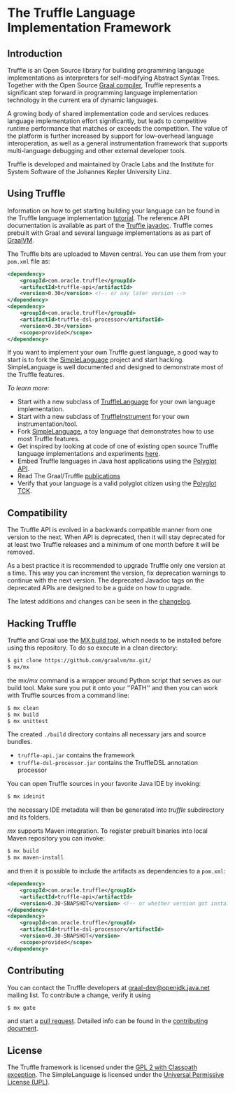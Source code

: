 # The Truffle Language Implementation Framework

## Introduction

Truffle is an Open Source library for building programming language implementations as interpreters for self-modifying Abstract Syntax Trees.
Together with the Open Source [Graal compiler](../compiler), Truffle represents a significant step 
forward in programming language implementation technology in the current era of dynamic languages.

A growing  body of shared implementation code and services
reduces language implementation effort significantly, but leads to competitive runtime
performance that matches or exceeds the competition.  The value of the platform is further
increased by support for low-overhead language interoperation, as well as a general instrumentation
framework that supports multi-language debugging and other external developer tools.

Truffle is developed and maintained by Oracle Labs and the Institute for System
Software of the Johannes Kepler University Linz.

## Using Truffle

Information on how to get starting building your language can be found in the Truffle language implementation [tutorial](./docs/LanguageTutorial.md).
The reference API documentation is available as part of the [Truffle javadoc](http://graalvm.org/truffle/javadoc/).
Truffle comes prebuilt with Graal and several language implementations as as part of [GraalVM](http://www.oracle.com/technetwork/oracle-labs/program-languages/overview/).

The Truffle bits are uploaded to Maven central. You can use them from your
`pom.xml` file as:

```xml
<dependency>
    <groupId>com.oracle.truffle</groupId>
    <artifactId>truffle-api</artifactId>
    <version>0.30</version> <!-- or any later version -->
</dependency>
<dependency>
    <groupId>com.oracle.truffle</groupId>
    <artifactId>truffle-dsl-processor</artifactId>
    <version>0.30</version>
    <scope>provided</scope>
</dependency>
```

If you want to implement your own Truffle guest language, a good way to start is to fork the [SimpleLanguage](https://github.com/graalvm/simplelanguage) project and start hacking.
SimpleLanguage is well documented and designed to demonstrate most of the Truffle features.

*To learn more:*

* Start with a new subclass of [TruffleLanguage](http://www.graalvm.org/truffle/javadoc/com/oracle/truffle/api/TruffleLanguage.html) for your own language implementation.
* Start with a new subclass of [TruffleInstrument](http://www.graalvm.org/truffle/javadoc/com/oracle/truffle/api/instrumentation/TruffleInstrument.html) for your own instrumentation/tool.
* Fork [SimpleLanguage](https://github.com/graalvm/simplelanguage), a toy language that demonstrates how to use most Truffle features.
* Get inspired by looking at code of one of existing open source Truffle language implementations and experiments [here](./docs/Languages.md).
* Embed Truffle languages in Java host applications using the [Polyglot API](../sdk/docs/PolyglotEmbedding.md).
* Read The Graal/Truffle [publications](../docs/Publications.md)
* Verify that your language is a valid polyglot citizen using the [Polyglot TCK](./docs/TCK.md).

## Compatibility

The Truffle API is evolved in a backwards compatible manner from one version to the next.
When API is deprecated, then it will stay deprecated for at least two Truffle releases and a minimum of one month before it will be removed.

As a best practice it is recommended to upgrade Truffle only one version at a time.
This way you can increment the version, fix deprecation warnings to continue with the next version.
The deprecated Javadoc tags on the deprecated APIs are designed to be a guide on how to upgrade.

The latest additions and changes can be seen in the [changelog](./CHANGELOG.md). 

## Hacking Truffle

Truffle and Graal use the [MX build tool](https://github.com/graalvm/mx/),
which needs to be installed before using this repository. To do so execute
in a clean directory:

```bash
$ git clone https://github.com/graalvm/mx.git/
$ mx/mx
```

the mx/*mx* command is a wrapper around Python script that serves as our build tool.
Make sure you put it onto your ''PATH'' and then you can work with Truffle
sources from a command line:

```bash
$ mx clean
$ mx build
$ mx unittest
``` 

The created `./build` directory contains all necessary jars and source bundles.

  - `truffle-api.jar` contains the framework
  - `truffle-dsl-processor.jar` contains the TruffleDSL annotation processor

You can open Truffle sources in your favorite Java IDE by invoking:

```bash
$ mx ideinit
```

the necessary IDE metadata will then be generated into *truffle* subdirectory
and its folders.

*mx* supports Maven integration. To register prebuilt binaries into local Maven
repository you can invoke:

```bash
$ mx build
$ mx maven-install
```

and then it is possible to include the artifacts as dependencies to a `pom.xml`:

```xml
<dependency>
    <groupId>com.oracle.truffle</groupId>
    <artifactId>truffle-api</artifactId>
    <version>0.30-SNAPSHOT</version> <!-- or whether version got installed by mx maven-install -->
</dependency>
<dependency>
    <groupId>com.oracle.truffle</groupId>
    <artifactId>truffle-dsl-processor</artifactId>
    <version>0.30-SNAPSHOT</version>
    <scope>provided</scope>
</dependency>
```

## Contributing

You can contact the Truffle developers at graal-dev@openjdk.java.net mailing
list. To contribute a change, verify it using
```bash
$ mx gate
```
and start a [pull request](https://help.github.com/articles/using-pull-requests/).
Detailed info can be found in the [contributing document](CONTRIBUTING.md).

## License

The Truffle framework is licensed under the [GPL 2 with Classpath exception](LICENSE.GPL.md).
The SimpleLanguage is licensed under the [Universal Permissive License (UPL)](http://opensource.org/licenses/UPL).
